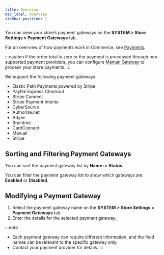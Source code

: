 ```yaml
---
title: Overview
nav_label: Overview
sidebar_position: 1
---
```


You can view your store’s payment gateways on the **SYSTEM > Store Settings > Payment Gateways** tab.

For an overview of how payments work in Commerce, see [Payments](/docs/commerce-cloud/payments).

:::caution
If the order total is zero or the payment is processed through non-supported payment providers, you can configure [Manual Gateway](/docs/carts-orders/payments/paying-for-an-order/manual-payments) to process your store payments.
:::

We support the following payment gateways:

- Elastic Path Payments powered by Stripe
- PayPal Express Checkout
- Stripe Connect
- Stripe Payment Intents
- CyberSource
- Authorize.net
- Adyen
- Braintree
- CardConnect
- Manual
- Stripe

## Sorting and Filtering Payment Gateways

You can sort the payment gateway list by **Name** or **Status**.

You can filter the payment gateway list to show which gateways are **Enabled** or **Disabled**.

## Modifying a Payment Gateway

1. Select the payment gateway name on the **SYSTEM > Store Settings > Payment Gateways** tab.
1. Enter the details for the selected payment gateway.

:::note
- Each payment gateway can require different information, and the field names can be relevant to the specific gateway only.
- Contact your payment provider for details.
:::
